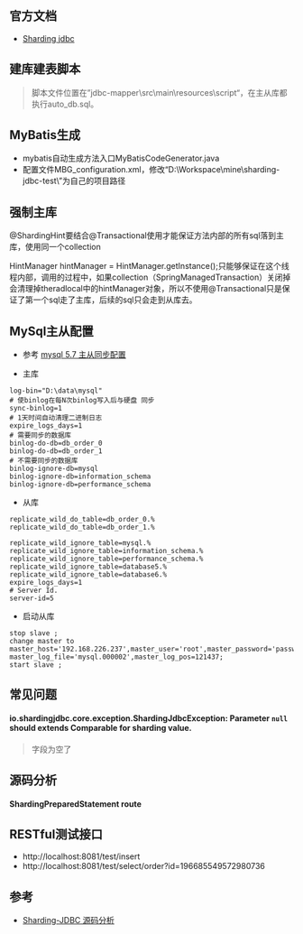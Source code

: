 ## 官方文档
* [Sharding jdbc](http://shardingjdbc.io/docs_cn/01-start/code-demo/)

## 建库建表脚本
> 脚本文件位置在”jdbc-mapper\src\main\resources\script“，在主从库都执行auto_db.sql。

## MyBatis生成
* mybatis自动生成方法入口MyBatisCodeGenerator.java
* 配置文件MBG_configuration.xml，修改“D:\Workspace\mine\sharding-jdbc-test\”为自己的项目路径

## 强制主库
 @ShardingHint要结合@Transactional使用才能保证方法内部的所有sql落到主库，使用同一个collection

  HintManager hintManager = HintManager.getInstance();只能够保证在这个线程内部，调用的过程中，如果collection（SpringManagedTransaction）关闭掉会清理掉theradlocal中的hintManager对象，所以不使用@Transactional只是保证了第一个sql走了主库，后续的sql只会走到从库去。


## MySql主从配置
* 参考
 [mysql 5.7 主从同步配置](https://blog.csdn.net/natahew/article/details/71122569)

* 主库
````$xslt
log-bin="D:\data\mysql"
# 使binlog在每N次binlog写入后与硬盘 同步
sync-binlog=1
# 1天时间自动清理二进制日志
expire_logs_days=1
# 需要同步的数据库 
binlog-do-db=db_order_0
binlog-do-db=db_order_1
# 不需要同步的数据库
binlog-ignore-db=mysql   
binlog-ignore-db=information_schema 
binlog-ignore-db=performance_schema
````

* 从库
````$xslt
replicate_wild_do_table=db_order_0.%
replicate_wild_do_table=db_order_1.%

replicate_wild_ignore_table=mysql.%
replicate_wild_ignore_table=information_schema.%
replicate_wild_ignore_table=performance_schema.%
replicate_wild_ignore_table=database5.%
replicate_wild_ignore_table=database6.%
expire_logs_days=1
# Server Id.
server-id=5
````

* 启动从库
````$xslt
stop slave ;
change master to master_host='192.168.226.237',master_user='root',master_password='password', master_log_file='mysql.000002',master_log_pos=121437;
start slave ;
````


## 常见问题
#### io.shardingjdbc.core.exception.ShardingJdbcException: Parameter `null` should extends Comparable for sharding value.
> 字段为空了



## 源码分析
#### ShardingPreparedStatement route


## RESTful测试接口
* http://localhost:8081/test/insert
* http://localhost:8081/test/select/order?id=196685549572980736

## 参考
* [Sharding-JDBC 源码分析](https://www.iocoder.cn/categories/Sharding-JDBC/)